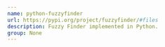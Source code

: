 ```yaml
---
name: python-fuzzyfinder
url: https://pypi.org/project/fuzzyfinder/#files
description: Fuzzy Finder implemented in Python.
group: None
---
```

